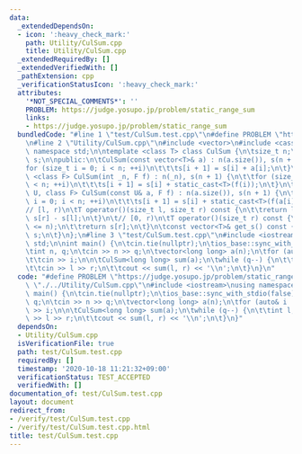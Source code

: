 ```yaml
---
data:
  _extendedDependsOn:
  - icon: ':heavy_check_mark:'
    path: Utility/CulSum.cpp
    title: Utility/CulSum.cpp
  _extendedRequiredBy: []
  _extendedVerifiedWith: []
  _pathExtension: cpp
  _verificationStatusIcon: ':heavy_check_mark:'
  attributes:
    '*NOT_SPECIAL_COMMENTS*': ''
    PROBLEM: https://judge.yosupo.jp/problem/static_range_sum
    links:
    - https://judge.yosupo.jp/problem/static_range_sum
  bundledCode: "#line 1 \"test/CulSum.test.cpp\"\n#define PROBLEM \"https://judge.yosupo.jp/problem/static_range_sum\"\
    \n#line 2 \"Utility/CulSum.cpp\"\n#include <vector>\n#include <cassert>\nusing\
    \ namespace std;\n\ntemplate <class T> class CulSum {\n\tsize_t n;\n\tvector<T>\
    \ s;\n\npublic:\n\tCulSum(const vector<T>& a) : n(a.size()), s(n + 1) {\n\t\t\
    for (size_t i = 0; i < n; ++i)\n\t\t\ts[i + 1] = s[i] + a[i];\n\t}\n\ttemplate\
    \ <class F> CulSum(int _n, F f) : n(_n), s(n + 1) {\n\t\tfor (size_t i = 0; i\
    \ < n; ++i)\n\t\t\ts[i + 1] = s[i] + static_cast<T>(f(i));\n\t}\n\ttemplate <class\
    \ U, class F> CulSum(const U& a, F f) : n(a.size()), s(n + 1) {\n\t\tfor (size_t\
    \ i = 0; i < n; ++i)\n\t\t\ts[i + 1] = s[i] + static_cast<T>(f(a[i]));\n\t}\n\t\
    // [l, r)\n\tT operator()(size_t l, size_t r) const {\n\t\treturn l > r ? 0 :\
    \ s[r] - s[l];\n\t}\n\t// [0, r)\n\tT operator()(size_t r) const {\n\t\tassert(r\
    \ <= n);\n\t\treturn s[r];\n\t}\n\tconst vector<T>& get_s() const {\n\t\treturn\
    \ s;\n\t}\n};\n#line 3 \"test/CulSum.test.cpp\"\n#include <iostream>\nusing namespace\
    \ std;\n\nint main() {\n\tcin.tie(nullptr);\n\tios_base::sync_with_stdio(false);\n\
    \tint n, q;\n\tcin >> n >> q;\n\tvector<long long> a(n);\n\tfor (auto& i : a)\n\
    \t\tcin >> i;\n\n\tCulSum<long long> sum(a);\n\twhile (q--) {\n\t\tint l, r;\n\
    \t\tcin >> l >> r;\n\t\tcout << sum(l, r) << '\\n';\n\t}\n}\n"
  code: "#define PROBLEM \"https://judge.yosupo.jp/problem/static_range_sum\"\n#include\
    \ \"./../Utility/CulSum.cpp\"\n#include <iostream>\nusing namespace std;\n\nint\
    \ main() {\n\tcin.tie(nullptr);\n\tios_base::sync_with_stdio(false);\n\tint n,\
    \ q;\n\tcin >> n >> q;\n\tvector<long long> a(n);\n\tfor (auto& i : a)\n\t\tcin\
    \ >> i;\n\n\tCulSum<long long> sum(a);\n\twhile (q--) {\n\t\tint l, r;\n\t\tcin\
    \ >> l >> r;\n\t\tcout << sum(l, r) << '\\n';\n\t}\n}"
  dependsOn:
  - Utility/CulSum.cpp
  isVerificationFile: true
  path: test/CulSum.test.cpp
  requiredBy: []
  timestamp: '2020-10-18 11:21:32+09:00'
  verificationStatus: TEST_ACCEPTED
  verifiedWith: []
documentation_of: test/CulSum.test.cpp
layout: document
redirect_from:
- /verify/test/CulSum.test.cpp
- /verify/test/CulSum.test.cpp.html
title: test/CulSum.test.cpp
---
```

